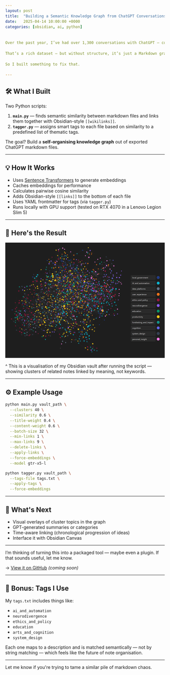```yaml
---
layout: post
title:  "Building a Semantic Knowledge Graph from ChatGPT Conversations in Obsidian"
date:   2025-04-14 10:00:00 +0000
categories: [obsidian, ai, python]


Over the past year, I’ve had over 1,300 conversations with ChatGPT — covering everything from local government and AI ethics to neurodivergence, coding, and digital tools.

That’s a rich dataset — but without structure, it’s just a Markdown graveyard.

So I built something to fix that.

---
```


## 🛠 What I Built

Two Python scripts:

1. **`main.py`** — finds semantic similarity between markdown files and links them together with Obsidian-style `[[wikilinks]]`.
2. **`tagger.py`** — assigns smart tags to each file based on similarity to a predefined list of thematic tags.

The goal? Build a **self-organising knowledge graph** out of exported ChatGPT markdown files.

---

## 💡 How It Works

- Uses [Sentence Transformers](https://www.sbert.net/) to generate embeddings
- Caches embeddings for performance
- Calculates pairwise cosine similarity
- Adds Obsidian-style `[[links]]` to the bottom of each file
- Uses YAML frontmatter for tags (via `tagger.py`)
- Runs locally with GPU support (tested on RTX 4070 in a Lenovo Legion Slim 5)

---

## 📸 Here's the Result

![Obsidian graph view](/assets/images/metisem1.png)

^ This is a visualisation of my Obsidian vault after running the script — showing clusters of related notes linked by meaning, not keywords.

---

## ⚙️ Example Usage

```bash
python main.py vault_path \
  --clusters 40 \
  --similarity 0.6 \
  --title-weight 0.4 \
  --content-weight 0.6 \
  --batch-size 32 \
  --min-links 1 \
  --max-links 9 \
  --delete-links \
  --apply-links \
  --force-embeddings \
  --model gtr-x5-l
```

```bash
python tagger.py vault_path \
  --tags-file tags.txt \
  --apply-tags \
  --force-embeddings
```

---

## 🧪 What's Next

- Visual overlays of cluster topics in the graph
- GPT-generated summaries or categories
- Time-aware linking (chronological progression of ideas)
- Interface it with Obsidian Canvas

---

I’m thinking of turning this into a packaged tool — maybe even a plugin. If that sounds useful, let me know.

→ [View it on GitHub](#) _(coming soon)_

---

## 🔖 Bonus: Tags I Use

My `tags.txt` includes things like:

- `ai_and_automation`
- `neurodivergence`
- `ethics_and_policy`
- `education`
- `arts_and_cognition`
- `system_design`

Each one maps to a description and is matched semantically — not by string matching — which feels like the future of note organisation.

---

Let me know if you're trying to tame a similar pile of markdown chaos.
